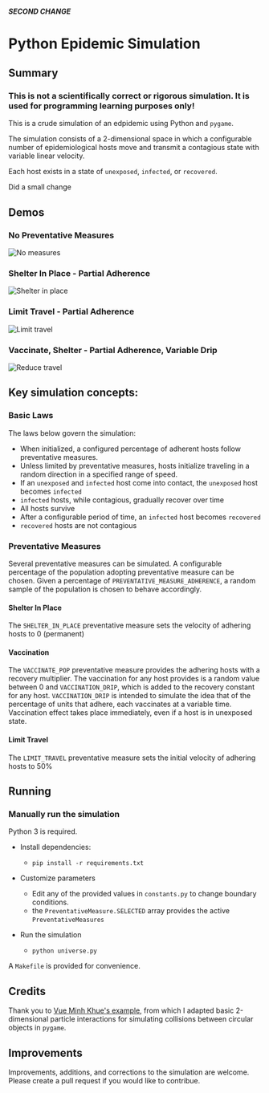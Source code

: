 ##### SECOND CHANGE ####
# Python Epidemic Simulation

## Summary

### This is not a scientifically correct or rigorous simulation. It is used for programming learning purposes only!

This is a crude simulation of an edpidemic using Python and `pygame`.

The simulation consists of a 2-dimensional space in which a configurable number of epidemiological hosts move and transmit a contagious state with variable linear velocity.

Each host exists in a state of `unexposed`, `infected`, or `recovered`.

Did a small change




## Demos

### No Preventative Measures
![No measures](./example_gifs/simul_no_measures.gif)

### Shelter In Place - Partial Adherence
![Shelter in place](./example_gifs/simul_shelter.gif)

### Limit Travel - Partial Adherence
![Limit travel](./example_gifs/simul_limit_travel.gif)

### Vaccinate, Shelter - Partial Adherence, Variable Drip
![Reduce travel](./example_gifs/simul_shelter_vaccine.gif)

## Key simulation concepts:

### Basic Laws

The laws below govern the simulation:

- When initialized, a configured percentage of adherent hosts follow preventative measures.
- Unless limited by preventative measures, hosts initialize traveling in a random direction in a specified range of speed.
- If an `unexposed` and `infected` host come into contact, the `unexposed` host becomes `infected`
- `infected` hosts, while contagious, gradually recover over time
- All hosts survive
- After a configurable period of time, an `infected` host becomes `recovered`
- `recovered` hosts are not contagious

### Preventative Measures

Several preventative measures can be simulated. A configurable percentage of the population adopting preventative measure can be chosen. Given a percentage of `PREVENTATIVE_MEASURE_ADHERENCE`, a random sample of the population is chosen to behave accordingly.

#### Shelter In Place

The `SHELTER_IN_PLACE` preventative measure sets the velocity of adhering hosts to 0 (permanent)

#### Vaccination

The `VACCINATE_POP` preventative measure provides the adhering hosts with a recovery multiplier. The vaccination for any host provides is a random value between 0 and `VACCINATION_DRIP`, which is added to the recovery constant for any host.
`VACCINATION_DRIP` is intended to simulate the idea that of the percentage of units that adhere, each vaccinates at a variable time. Vaccination effect takes place immediately, even if a host is in unexposed state.

#### Limit Travel

The `LIMIT_TRAVEL` preventative measure sets the initial velocity of adhering hosts to 50%

## Running

### Manually run the simulation

Python 3 is required.

- Install dependencies:
    - `pip install -r requirements.txt`

- Customize parameters
    - Edit any of the provided values in `constants.py` to change boundary conditions.
    - the `PreventativeMeasure.SELECTED` array provides the active `PreventativeMeasures`

- Run the simulation
    - `python universe.py`
   
A `Makefile` is provided for convenience.

 ## Credits
 
Thank you to [Vue Minh Khue's example](https://github.com/khuevu/pygames/tree/master/bouncingball), from which I adapted basic 2-dimensional particle interactions for simulating collisions between circular objects in `pygame`.

 ## Improvements
 
 Improvements, additions, and corrections to the simulation are welcome. Please create a pull request if you would like to contribue.
